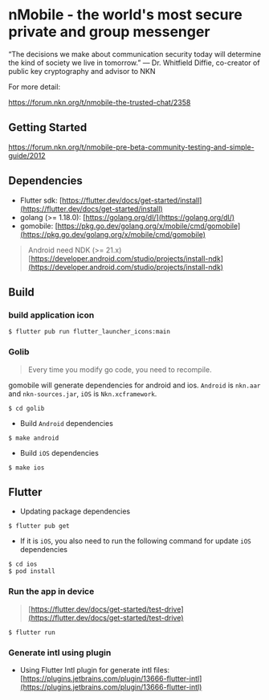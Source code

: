 # nMobile - the world's most secure private and group messenger

“The decisions we make about communication security today will determine the kind of society we live in tomorrow.”
                                 — Dr. Whitfield Diffie, co-creator of public key cryptography and advisor to NKN


For more detail: 

https://forum.nkn.org/t/nmobile-the-trusted-chat/2358



## Getting Started

https://forum.nkn.org/t/nmobile-pre-beta-community-testing-and-simple-guide/2012


## Dependencies

* Flutter sdk: [https://flutter.dev/docs/get-started/install](https://flutter.dev/docs/get-started/install)
* golang (>= 1.18.0): [https://golang.org/dl/](https://golang.org/dl/)
* gomobile: [https://pkg.go.dev/golang.org/x/mobile/cmd/gomobile](https://pkg.go.dev/golang.org/x/mobile/cmd/gomobile)
> Android need NDK (>= 21.x) [https://developer.android.com/studio/projects/install-ndk](https://developer.android.com/studio/projects/install-ndk)

## Build

### build application icon
```
$ flutter pub run flutter_launcher_icons:main
```

### Golib

> Every time you modify go code, you need to recompile.

gomobile will generate dependencies for android and ios. `Android` is `nkn.aar` and `nkn-sources.jar`, `iOS` is `Nkn.xcframework`.

```
$ cd golib
```

* Build `Android` dependencies

```
$ make android
```

* Build `iOS` dependencies

```
$ make ios
```

## Flutter

* Updating package dependencies

```
$ flutter pub get
```

* If it is `iOS`, you also need to run the following command for update `iOS` dependencies

```
$ cd ios
$ pod install
```

### Run the app in device

> [https://flutter.dev/docs/get-started/test-drive](https://flutter.dev/docs/get-started/test-drive)

```
$ flutter run
```

### Generate intl using plugin

* Using Flutter Intl plugin for generate intl files: [https://plugins.jetbrains.com/plugin/13666-flutter-intl](https://plugins.jetbrains.com/plugin/13666-flutter-intl)
